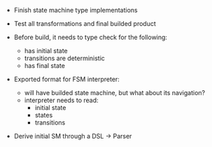 * Finish state machine type implementations

* Test all transformations and final builded product

* Before build, it needs to type check for the following:
  * has initial state
  * transitions are deterministic
  * has final state

* Exported format for FSM interpreter:
  * will have builded state machine, but what about its       navigation?
  * interpreter needs to read:
    - initial state
    - states
    - transitions


* Derive initial SM through a DSL -> Parser
